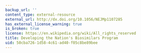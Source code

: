 ```yaml
---
backup_url: ''
content_type: external-resource
external_url: http://dx.doi.org/10.1056/NEJMp1107285
has_external_license_warning: true
is_broken: true
license: https://en.wikipedia.org/wiki/All_rights_reserved
title: Developing the Nation's Biosimilars Program
uid: 50cba726-1d58-4c61-ad40-f05c8be89bee
---
```

